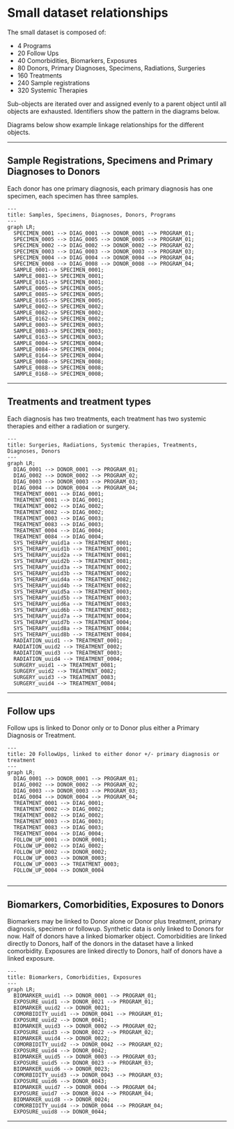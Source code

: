 # Small dataset relationships

The small dataset is composed of:
* 4 Programs
* 20 Follow Ups
* 40 Comorbidities, Biomarkers, Exposures
* 80 Donors, Primary Diagnoses, Specimens, Radiations, Surgeries
* 160 Treatments
* 240 Sample registrations
* 320 Systemic Therapies

Sub-objects are iterated over and assigned evenly to a parent object until all objects are exhausted. Identifiers show the pattern in the diagrams below.

Diagrams below show example linkage relationships for the different objects.

---

## Sample Registrations, Specimens and Primary Diagnoses to Donors

Each donor has one primary diagnosis, each primary diagnosis has one specimen, each specimen has three samples.

```mermaid
---
title: Samples, Specimens, Diagnoses, Donors, Programs
---
graph LR;  
  SPECIMEN_0001 --> DIAG_0001 --> DONOR_0001 --> PROGRAM_01;  
  SPECIMEN_0005 --> DIAG_0005 --> DONOR_0005 --> PROGRAM_01;  
  SPECIMEN_0002 --> DIAG_0002 --> DONOR_0002 --> PROGRAM_02;  
  SPECIMEN_0003 --> DIAG_0003 --> DONOR_0003 --> PROGRAM_03;  
  SPECIMEN_0004 --> DIAG_0004 --> DONOR_0004 --> PROGRAM_04;
  SPECIMEN_0008 --> DIAG_0008 --> DONOR_0008 --> PROGRAM_04;
  SAMPLE_0001--> SPECIMEN_0001; 
  SAMPLE_0081--> SPECIMEN_0001;  
  SAMPLE_0161--> SPECIMEN_0001;  
  SAMPLE_0005--> SPECIMEN_0005;  
  SAMPLE_0085--> SPECIMEN_0005;  
  SAMPLE_0165--> SPECIMEN_0005;  
  SAMPLE_0002--> SPECIMEN_0002;  
  SAMPLE_0082--> SPECIMEN_0002;  
  SAMPLE_0162--> SPECIMEN_0002;  
  SAMPLE_0003--> SPECIMEN_0003;  
  SAMPLE_0083--> SPECIMEN_0003;  
  SAMPLE_0163--> SPECIMEN_0003;  
  SAMPLE_0004--> SPECIMEN_0004;
  SAMPLE_0084--> SPECIMEN_0004;
  SAMPLE_0164--> SPECIMEN_0004;
  SAMPLE_0008--> SPECIMEN_0008;
  SAMPLE_0088--> SPECIMEN_0008;
  SAMPLE_0168--> SPECIMEN_0008;
```

---

## Treatments and treatment types

Each diagnosis has two treatments, each treatment has two systemic therapies and either a radiation or surgery.

```mermaid
---
title: Surgeries, Radiations, Systemic therapies, Treatments, Diagnoses, Donors
---
graph LR;  
  DIAG_0001 --> DONOR_0001 --> PROGRAM_01;  
  DIAG_0002 --> DONOR_0002 --> PROGRAM_02;  
  DIAG_0003 --> DONOR_0003 --> PROGRAM_03;  
  DIAG_0004 --> DONOR_0004 --> PROGRAM_04;
  TREATMENT_0001 --> DIAG_0001;
  TREATMENT_0081 --> DIAG_0001;  
  TREATMENT_0002 --> DIAG_0002; 
  TREATMENT_0082 --> DIAG_0002;  
  TREATMENT_0003 --> DIAG_0003; 
  TREATMENT_0083 --> DIAG_0003; 
  TREATMENT_0004 --> DIAG_0004; 
  TREATMENT_0084 --> DIAG_0004; 
  SYS_THERAPY_uuid1a --> TREATMENT_0001;
  SYS_THERAPY_uuid1b --> TREATMENT_0001;
  SYS_THERAPY_uuid2a --> TREATMENT_0081;
  SYS_THERAPY_uuid2b --> TREATMENT_0081;  
  SYS_THERAPY_uuid3a --> TREATMENT_0002; 
  SYS_THERAPY_uuid3b --> TREATMENT_0002; 
  SYS_THERAPY_uuid4a --> TREATMENT_0082;  
  SYS_THERAPY_uuid4b --> TREATMENT_0082;  
  SYS_THERAPY_uuid5a --> TREATMENT_0003; 
  SYS_THERAPY_uuid5b --> TREATMENT_0003; 
  SYS_THERAPY_uuid6a --> TREATMENT_0083; 
  SYS_THERAPY_uuid6b --> TREATMENT_0083; 
  SYS_THERAPY_uuid7a --> TREATMENT_0004; 
  SYS_THERAPY_uuid7b --> TREATMENT_0004; 
  SYS_THERAPY_uuid8a --> TREATMENT_0084;
  SYS_THERAPY_uuid8b --> TREATMENT_0084;
  RADIATION_uuid1 --> TREATMENT_0001;
  RADIATION_uuid2 --> TREATMENT_0002; 
  RADIATION_uuid3 --> TREATMENT_0003;  
  RADIATION_uuid4 --> TREATMENT_0004;  
  SURGERY_uuid1 --> TREATMENT_0081;
  SURGERY_uuid2 --> TREATMENT_0082; 
  SURGERY_uuid3 --> TREATMENT_0083;  
  SURGERY_uuid4 --> TREATMENT_0084;  
```

---

## Follow ups

Follow ups is linked to Donor only or to Donor plus either a Primary Diagnosis or Treatment.

```mermaid
---
title: 20 FollowUps, linked to either donor +/- primary diagnosis or treatment
---
graph LR;  
  DIAG_0001 --> DONOR_0001 --> PROGRAM_01;  
  DIAG_0002 --> DONOR_0002 --> PROGRAM_02;  
  DIAG_0003 --> DONOR_0003 --> PROGRAM_03;  
  DIAG_0004 --> DONOR_0004 --> PROGRAM_04;
  TREATMENT_0001 --> DIAG_0001; 
  TREATMENT_0002 --> DIAG_0002; 
  TREATMENT_0082 --> DIAG_0002;  
  TREATMENT_0003 --> DIAG_0003; 
  TREATMENT_0083 --> DIAG_0003; 
  TREATMENT_0004 --> DIAG_0004; 
  FOLLOW_UP_0001 --> DONOR_0001;  
  FOLLOW_UP_0002 --> DIAG_0002;
  FOLLOW_UP_0002 --> DONOR_0002; 
  FOLLOW_UP_0003 --> DONOR_0003; 
  FOLLOW_UP_0003 --> TREATMENT_0003;  
  FOLLOW_UP_0004 --> DONOR_0004
  
```

---

## Biomarkers, Comorbidities, Exposures to Donors

Biomarkers may be linked to Donor alone or Donor plus treatment, primary diagnosis, specimen or followup. Synthetic data is only linked to Donors for now. Half of donors have a linked biomarker object. Comorbidities are linked directly to Donors, half of the donors in the dataset have a linked comorbidity. Exposures are linked directly to Donors, half of donors have a linked exposure.

```mermaid
---
title: Biomarkers, Comorbidities, Exposures
---
graph LR;  
  BIOMARKER_uuid1 --> DONOR_0001 --> PROGRAM_01; 
  EXPOSURE_uuid1 --> DONOR_0021 --> PROGRAM_01;  
  BIOMARKER_uuid2 --> DONOR_0021;
  COMORBIDITY_uuid1 --> DONOR_0041 --> PROGRAM_01;
  EXPOSURE_uuid2 --> DONOR_0041;
  BIOMARKER_uuid3 --> DONOR_0002 --> PROGRAM_02;  
  EXPOSURE_uuid3 --> DONOR_0022 --> PROGRAM_02;
  BIOMARKER_uuid4 --> DONOR_0022;
  COMORBIDITY_uuid2 --> DONOR_0042 --> PROGRAM_02;
  EXPOSURE_uuid4 --> DONOR_0042;
  BIOMARKER_uuid5 --> DONOR_0003 --> PROGRAM_03;
  EXPOSURE_uuid5 --> DONOR_0023 --> PROGRAM_03;
  BIOMARKER_uuid6 --> DONOR_0023;
  COMORBIDITY_uuid3 --> DONOR_0043 --> PROGRAM_03;  
  EXPOSURE_uuid6 --> DONOR_0043;
  BIOMARKER_uuid7 --> DONOR_0004 --> PROGRAM_04;
  EXPOSURE_uuid7 --> DONOR_0024 --> PROGRAM_04;
  BIOMARKER_uuid8 --> DONOR_0024;
  COMORBIDITY_uuid4 --> DONOR_0044 --> PROGRAM_04;
  EXPOSURE_uuid8 --> DONOR_0044;
```

---
